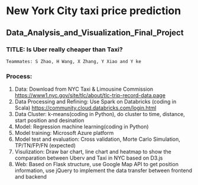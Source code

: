 # New York City taxi price prediction 
## Data_Analysis_and_Visualization_Final_Project

### TITLE: Is Uber really cheaper than Taxi?
    Teammates: S Zhao, H Wang, X Zhang, Y Xiao and Y ke
### Process:

1. Data: Download from NYC Taxi & Limousine Commission https://www1.nyc.gov/site/tlc/about/tlc-trip-record-data.page
2. Data Processing and Refining: Use Spark on Databricks (coding in Scala) https://community.cloud.databricks.com/login.html
3. Data Cluster: k-means(coding in Python), do cluster to time, distance, start position and desination
4. Model: Regression machine learning(coding in Python)
5. Model training: Microsoft Azure platform
6. Model test and evaluation: Cross validation, Morte Carlo Simulation, TP/TN/FP/FN (expected)
7. Visulization: Draw bar chart, line chart and heatmap to show the comparation between Uberv and Taxi in NYC based on D3.js
8. Web: Based on Flask structure, use Google Map API to get position information, use jQuery to implement the data transfer between frontend and backend
